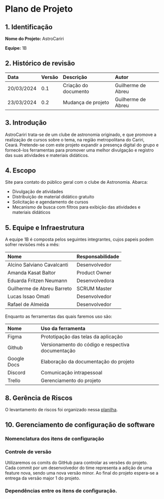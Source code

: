 # Plano de Projeto
## 1. Identificação

**Nome do Projeto:** AstroCariri

**Equipe:** 1B

## 2. Histórico de revisão
| Data | Versão | Descrição | Autor |
| :--- | :--- | :--- | :--- |
| 20/03/2024 | 0.1 | Criação do documento | Guilherme de Abreu |
| 23/03/2024 | 0.2 | Mudança de projeto | Guilherme de Abreu |


## 3. Introdução

AstroCariri trata-se de um clube de astronomia originado, e que promove a realização de cursos sobre o tema, na região metropolitana do Cariri, Ceará. Pretende-se com este projeto expandir a presença digital do grupo e fornecê-los ferramentas para promover uma melhor divulgação e registro das suas atividades e materiais didáticos.

## 4. Escopo

Site para contato do público geral com o clube de Astronomia. Abarca:

- Divulgação de atividades
- Distribuição de material didático gratuito
- Solicitação e agendamento de cursos
- Mecanismo de busca com filtros para exibição das atividades e materiais didáticos

## 5. Equipe e Infraestrutura

A equipe 1B é composta pelos seguintes integrantes, cujos papeis podem sofrer revisões mês a mês:

| Nome | Responsabilidade |
| :--- | :--- |
| Alcino Salviano Cavalcanti | Desenvolvedor |
| Amanda Kasat Baltor | Product Owner |
| Eduarda Fritzen Neumann | Desenvolvedora |
| Guilherme de Abreu Barreto | SCRUM Master |
| Lucas Issao Omati | Desenvolvedor |
| Rafael de Almeida | Desenvolvedor |

Enquanto as ferramentas das quais faremos uso são:

| Nome | Uso da ferramenta|
| :--- | :--- |
| Figma | Prototipação das telas da aplicação |
| Github | Versionamento do código e respectiva documentação |
| Google Docs | Elaboração da documentação do projeto |
| Discord | Comunicação intrapessoal |
| Trello | Gerenciamento do projeto |

## 8. Gerência de Riscos

O levantamento de riscos foi organizado nessa [planilha](https://docs.google.com/spreadsheets/d/1DsqYmGn9HqbstkxohSNH91RMbwWWpcCD6hRg8YOb8rc/edit?usp=sharing).


## 10. Gerenciamento de configuração de software

### Nomenclatura dos itens de configuração

### Controle de versão

Utilizaremos os comits do GitHub para controlar as versões do projeto. Cada commit por um desenvolvedor do time representa a adição de uma feature nova, sendo uma nova versão minor. Ao final do projeto espera-se a entrega da versão major 1 do projeto.

### Dependências entre os itens de configuração.

